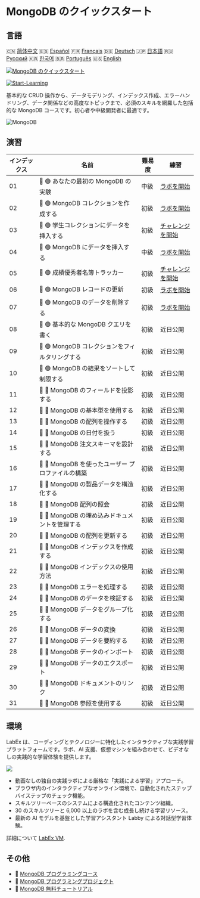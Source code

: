 # MongoDB のクイックスタート

## 言語

🇨🇳 [简体中文](README_zh.md) 🇪🇸 [Español](README_es.md) 🇫🇷 [Français](README_fr.md) 🇩🇪 [Deutsch](README_de.md) 🇯🇵 [日本語](README_ja.md) 🇷🇺 [Русский](README_ru.md) 🇰🇷 [한국어](README_ko.md) 🇧🇷 [Português](README_pt.md) 🇺🇸 [English](README.md) 

[![MongoDB のクイックスタート](https://cover-creator.labex.io/quick-start-with-mongodb.png?lang=ja)](https://labex.io/ja/courses/quick-start-with-mongodb)

[![Start-Learning](https://img.shields.io/badge/Start-Learning-whitesmoke?style=for-the-badge)](https://labex.io/ja/courses/quick-start-with-mongodb)

基本的な CRUD 操作から、データモデリング、インデックス作成、エラーハンドリング、データ関係などの高度なトピックまで、必須のスキルを網羅した包括的な MongoDB コースです。初心者や中級開発者に最適です。

![MongoDB](https://img.shields.io/badge/MongoDB-whitesmoke?style=for-the-badge&logo=mongodb)


## 演習

|   インデックス | 名前                                              | 難易度   | 練習                                                                                                                         |
|----------------|---------------------------------------------------|----------|------------------------------------------------------------------------------------------------------------------------------|
|             01 | 📖 🟢 あなたの最初の MongoDB の実験               | 中級     | <a target='_blank' href='https://labex.io/ja/tutorials/mongodb-your-first-mongodb-lab-420660'>ラボを開始</a>                 |
|             02 | 📖 🟢 MongoDB コレクションを作成する              | 初級     | <a target='_blank' href='https://labex.io/ja/tutorials/mongodb-create-mongodb-collection-420695'>ラボを開始</a>              |
|             03 | 🎯 🟢 学生コレクションにデータを挿入する          | 初級     | <a target='_blank' href='https://labex.io/ja/tutorials/mongodb-populate-the-students-collection-425481'>チャレンジを開始</a> |
|             04 | 📖 🟢 MongoDB にデータを挿入する                  | 中級     | <a target='_blank' href='https://labex.io/ja/tutorials/mongodb-insert-data-in-mongodb-420696'>ラボを開始</a>                 |
|             05 | 🎯 🟢 成績優秀者名簿トラッカー                    | 初級     | <a target='_blank' href='https://labex.io/ja/tutorials/mongodb-honor-roll-tracker-425476'>チャレンジを開始</a>               |
|             06 | 📖 🟢 MongoDB レコードの更新                      | 初級     | <a target='_blank' href='https://labex.io/ja/tutorials/mongodb-update-mongodb-records-420823'>ラボを開始</a>                 |
|             07 | 📖 🟢 MongoDB のデータを削除する                  | 初級     | <a target='_blank' href='https://labex.io/ja/tutorials/mongodb-delete-mongodb-data-420822'>ラボを開始</a>                    |
|             08 | 📖 🟢 基本的な MongoDB クエリを書く               | 初級     | 近日公開                                                                                                                     |
|             09 | 📖 🟢 MongoDB コレクションをフィルタリングする    | 初級     | 近日公開                                                                                                                     |
|             10 | 📖 🟢 MongoDB の結果をソートして制限する          | 初級     | 近日公開                                                                                                                     |
|             11 | 📖 🔵 MongoDB のフィールドを投影する              | 初級     | 近日公開                                                                                                                     |
|             12 | 📖 🔵 MongoDB の基本型を使用する                  | 初級     | 近日公開                                                                                                                     |
|             13 | 📖 🔵 MongoDB の配列を操作する                    | 初級     | 近日公開                                                                                                                     |
|             14 | 📖 🔵 MongoDB の日付を扱う                        | 初級     | 近日公開                                                                                                                     |
|             15 | 📖 🔵 MongoDB 注文スキーマを設計する              | 初級     | 近日公開                                                                                                                     |
|             16 | 📖 🔵 MongoDB を使ったユーザー プロファイルの構築 | 初級     | 近日公開                                                                                                                     |
|             17 | 📖 🔵 MongoDB の製品データを構造化する            | 初級     | 近日公開                                                                                                                     |
|             18 | 📖 🔵 MongoDB 配列の照会                          | 初級     | 近日公開                                                                                                                     |
|             19 | 📖 🔵 MongoDB の埋め込みドキュメントを管理する    | 初級     | 近日公開                                                                                                                     |
|             20 | 📖 🔵 MongoDB の配列を更新する                    | 初級     | 近日公開                                                                                                                     |
|             21 | 📖 🔵 MongoDB インデックスを作成する              | 初級     | 近日公開                                                                                                                     |
|             22 | 📖 🔵 MongoDB インデックスの使用方法              | 初級     | 近日公開                                                                                                                     |
|             23 | 📖 🔵 MongoDB エラーを処理する                    | 初級     | 近日公開                                                                                                                     |
|             24 | 📖 🔵 MongoDB のデータを検証する                  | 初級     | 近日公開                                                                                                                     |
|             25 | 📖 🔵 MongoDB データをグループ化する              | 初級     | 近日公開                                                                                                                     |
|             26 | 📖 🔵 MongoDB データの変換                        | 初級     | 近日公開                                                                                                                     |
|             27 | 📖 🔵 MongoDB データを要約する                    | 初級     | 近日公開                                                                                                                     |
|             28 | 📖 🔵 MongoDB データのインポート                  | 初級     | 近日公開                                                                                                                     |
|             29 | 📖 🔵 MongoDB データのエクスポート                | 初級     | 近日公開                                                                                                                     |
|             30 | 📖 🔵 MongoDB ドキュメントのリンク                | 初級     | 近日公開                                                                                                                     |
|             31 | 📖 🔵 MongoDB 参照を使用する                      | 初級     | 近日公開                                                                                                                     |

## 環境

LabEx は、コーディングとテクノロジーに特化したインタラクティブな実践学習プラットフォームです。ラボ、AI 支援、仮想マシンを組み合わせて、ビデオなしの実践的な学習体験を提供します。

![](https://tutorial-screenshot.getvm.io/images/vm-1725247253.png)

- 動画なしの独自の実践ラボによる厳格な「実践による学習」アプローチ。
- ブラウザ内のインタラクティブなオンライン環境で、自動化されたステップバイステップのチェック機能。
- スキルツリーベースのシステムによる構造化されたコンテンツ組織。
- 30 のスキルツリーと 6,000 以上のラボを含む成長し続ける学習リソース。
- 最新の AI モデルを基盤とした学習アシスタント Labby による対話型学習体験。

詳細について [LabEx VM](https://support.labex.io/using-labex/virtual-machine).

## その他

- 🔗 [MongoDB プログラミングコース](https://github.com/labex-labs/awesome-programming-courses)
- 🔗 [MongoDB プログラミングプロジェクト](https://github.com/labex-labs/awesome-programming-projects)
- 🔗 [MongoDB 無料チュートリアル](https://github.com/labex-labs/mongodb-free-tutorials)

